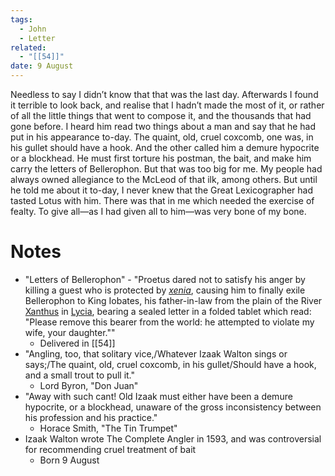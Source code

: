 ```yaml
---
tags:
  - John
  - Letter
related:
  - "[[54]]"
date: 9 August
---
```

Needless to say I didn’t know that that was the last day. Afterwards I found it terrible to look back, and realise that I hadn’t made the most of it, or rather of all the little things that went to compose it, and the thousands that had gone before. I heard him read two things about a man and say that he had put in his appearance to-day. The quaint, old, cruel coxcomb, one was, in his gullet should have a hook. And the other called him a demure hypocrite or a blockhead. He must first torture his postman, the bait, and make him carry the letters of Bellerophon. But that was too big for me. My people had always owned allegiance to the McLeod of that ilk, among others. But until he told me about it to-day, I never knew that the Great Lexicographer had tasted Lotus with him. There was that in me which needed the exercise of fealty. To give all—as I had given all to him—was very bone of my bone.
# Notes
- "Letters of Bellerophon" - "Proetus dared not to satisfy his anger by killing a guest who is protected by _[xenia](https://en.wikipedia.org/wiki/Xenia_(Greek) "Xenia (Greek)")_, causing him to finally exile Bellerophon to King Iobates, his father-in-law from the plain of the River [Xanthus](https://en.wikipedia.org/wiki/Xanthos "Xanthos") in [Lycia](https://en.wikipedia.org/wiki/Lycia "Lycia"), bearing a sealed letter in a folded tablet which read: "Please remove this bearer from the world: he attempted to violate my wife, your daughter.""
	- Delivered in [[54]]
- "Angling, too, that solitary vice,/Whatever Izaak Walton sings or says;/The quaint, old, cruel coxcomb, in his gullet/Should have a hook, and a small trout to pull it."
	- Lord Byron, "Don Juan"
- "Away with such cant! Old Izaak must either have been a demure hypocrite, or a blockhead, unaware of the gross inconsistency between his profession and his practice."
	- Horace Smith, "The Tin Trumpet"
- Izaak Walton wrote The Complete Angler in 1593, and was controversial for recommending cruel treatment of bait
	- Born 9 August